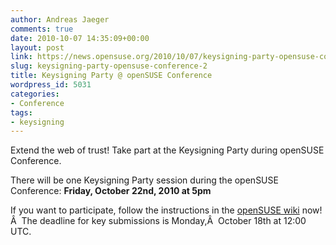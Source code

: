 ```yaml
---
author: Andreas Jaeger
comments: true
date: 2010-10-07 14:35:09+00:00
layout: post
link: https://news.opensuse.org/2010/10/07/keysigning-party-opensuse-conference-2/
slug: keysigning-party-opensuse-conference-2
title: Keysigning Party @ openSUSE Conference
wordpress_id: 5031
categories:
- Conference
tags:
- keysigning
---
```


Extend the web of trust! Take part at the Keysigning Party during openSUSE Conference.

There will be one Keysigning Party session during the openSUSE Conference: **Friday, October 22nd, 2010 at 5pm**

If you want to participate, follow the instructions in the [openSUSE wiki](http://en.opensuse.org/openSUSE:Conference_KSP) now!Â  The deadline for key submissions is Monday,Â  October 18th at 12:00 UTC.
